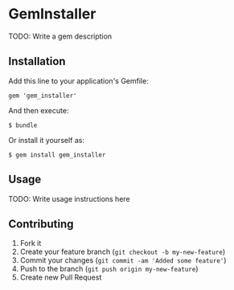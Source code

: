 # GemInstaller

TODO: Write a gem description

## Installation

Add this line to your application's Gemfile:

    gem 'gem_installer'

And then execute:

    $ bundle

Or install it yourself as:

    $ gem install gem_installer

## Usage

TODO: Write usage instructions here

## Contributing

1. Fork it
2. Create your feature branch (`git checkout -b my-new-feature`)
3. Commit your changes (`git commit -am 'Added some feature'`)
4. Push to the branch (`git push origin my-new-feature`)
5. Create new Pull Request
